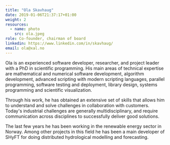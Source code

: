 ```yaml
---
title: "Ola Skavhaug"
date: 2019-01-06T21:37:17+01:00
weight: 2
resources:
  - name: photo
    src: ola.jpeg
role: Co-founder, chairman of board
linkedin: https://www.linkedin.com/in/skavhaug/
email: ola@xal.no
---
```


Ola is an experienced software developer, researcher, and project
leader with a PhD in scientific programming. His main areas of
technical expertise are mathematical and numerical software
development, algorithm development, advanced scripting with modern
scripting languages, parallel programming, software testing and
deployment, library design, systems programming and scientific
visualization.

Through his work, he has obtained an extensive set of skills that
allows him to understand and solve challenges in collaboration with
customers. Today's industrial challenges are generally
multidisciplinary, and require communication across disciplines to
successfully deliver good solutions.

The last few years he has been working in the renewable energy sector
in Norway. Among other projects in this field he has been a main
developer of SHyFT for doing distributed hydrological modelling and
forecasting.
